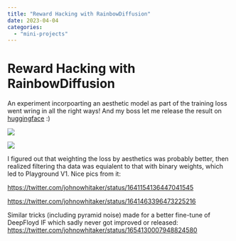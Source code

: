 ```yaml
---
title: "Reward Hacking with RainbowDiffusion"
date: 2023-04-04
categories: 
  - "mini-projects"
---
```


# Reward Hacking with RainbowDiffusion

An experiment incorpoarting an aesthetic model as part of the training loss went wring in all the right ways! And my boss let me release the result on [huggingface](https://huggingface.co/johnowhitaker/rainbowdiffusion) :)

![](rdf1.jpg)

![](rdf2.jpg)

I figured out that weighting the loss by aesthetics was probably better, then realized filtering tha data was equialent to that with binary weights, which led to Playground V1. Nice pics from it:

https://twitter.com/johnowhitaker/status/1641154136447041545

https://twitter.com/johnowhitaker/status/1641463396473225216

Similar tricks (including pyramid noise) made for a better fine-tune of DeepFloyd IF which sadly never got improved or released: https://twitter.com/johnowhitaker/status/1654130007948824580